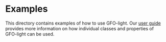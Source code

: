 # Examples

This directory contains examples of how to use GFO-light. Our [user guide](../docs/README.md) provides more information on how individual classes and properties of GFO-light can be used.
